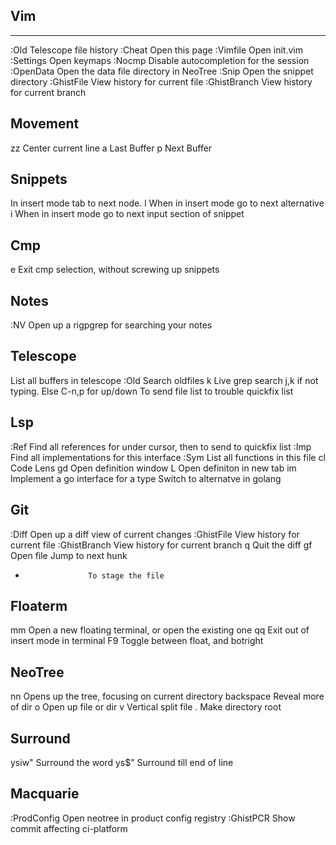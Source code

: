 Vim
--------------------------------------------------------------------------------------
**************************************************************************************

:Old                Telescope file history
:Cheat              Open this page
:Vimfile            Open init.vim
:Settings           Open keymaps
:Nocmp              Disable autocompletion for the session
:OpenData           Open the data file directory in NeoTree
:Snip               Open the snippet directory
:GhistFile          View history for current file
:GhistBranch        View history for current branch

Movement
--------------------------------------------------------------------------------------
zz                  Center current line
<Ctr> a             Last Buffer
<Ctr> p             Next Buffer

Snippets
--------------------------------------------------------------------------------------
<Tab>               In insert mode tab to next node.
<Ctr>l              When in insert mode go to next alternative
<Ctr>i              When in insert mode go to next input section of snippet

Cmp
--------------------------------------------------------------------------------------
<Ctr>e              Exit cmp selection, without screwing up snippets

Notes
--------------------------------------------------------------------------------------
:NV                 Open up a rigpgrep for searching your notes

Telescope
--------------------------------------------------------------------------------------
<C-k>               List all buffers in telescope
:Old                Search oldfiles
<Space>k            Live grep search
                    j,k if not typing. Else C-n,p for up/down
<C-t>               To send file list to trouble quickfix list

Lsp
--------------------------------------------------------------------------------------
:Ref                Find all references for under cursor, then <C-t> to send to quickfix list
:Imp                Find all implementations for this interface
:Sym                List all functions in this file
<space>cl           Code Lens
<space>gd           Open definition window
<C-w>L              Open definiton in new tab
<space>im           Implement a go interface for a type 
<C-a>               Switch to alternatve in golang

Git
--------------------------------------------------------------------------------------
:Diff               Open up a diff view of current changes
:GhistFile          View history for current file
:GhistBranch        View history for current branch
<leader>q           Quit the diff
gf                  Open file
<C-h>               Jump to next hunk
-                   To stage the file

Floaterm
--------------------------------------------------------------------------------------
<leader>mm          Open a new floating terminal, or open the existing one
<leader>qq          Exit out of insert mode in terminal
F9                  Toggle between float, and botright

NeoTree
--------------------------------------------------------------------------------------
<leader>nn          Opens up the tree, focusing on current directory
backspace           Reveal more of dir
o                   Open up file or dir
v                   Vertical split file
.                   Make directory root

Surround
--------------------------------------------------------------------------------------
ysiw"               Surround the word
ys$"                Surround till end of line

Macquarie
--------------------------------------------------------------------------------------

:ProdConfig         Open neotree in product config registry
:GhistPCR           Show commit affecting ci-platform
